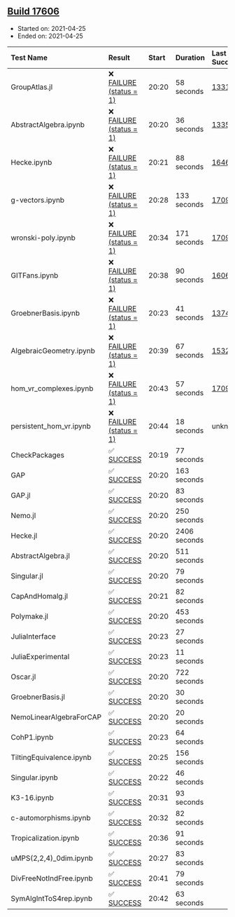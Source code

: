 ## [Build 17606](https://oscarci.mathematik.uni-kl.de/job/oscar/17606/)

* Started on: 2021-04-25
* Ended on: 2021-04-25

| Test Name    | Result | Start | Duration | Last Success | First Failure |
|:-------------|:-------|:------|:---------|:-------------|:--------------|
| GroupAtlas.jl | ❌ [FAILURE (status = 1)](https://oscarci.mathematik.uni-kl.de/job/oscar/17606/artifact/logs/build-17606/GroupAtlas.jl.log) | 20:20 | 58 seconds | [13311](https://oscarci.mathematik.uni-kl.de/job/oscar/13311/) | [13312](https://oscarci.mathematik.uni-kl.de/job/oscar/13312/) |
| AbstractAlgebra.ipynb | ❌ [FAILURE (status = 1)](https://oscarci.mathematik.uni-kl.de/job/oscar/17606/artifact/logs/build-17606/AbstractAlgebra.ipynb.log) | 20:20 | 36 seconds | [13355](https://oscarci.mathematik.uni-kl.de/job/oscar/13355/) | [13356](https://oscarci.mathematik.uni-kl.de/job/oscar/13356/) |
| Hecke.ipynb | ❌ [FAILURE (status = 1)](https://oscarci.mathematik.uni-kl.de/job/oscar/17606/artifact/logs/build-17606/Hecke.ipynb.log) | 20:21 | 88 seconds | [16463](https://oscarci.mathematik.uni-kl.de/job/oscar/16463/) | [16464](https://oscarci.mathematik.uni-kl.de/job/oscar/16464/) |
| g-vectors.ipynb | ❌ [FAILURE (status = 1)](https://oscarci.mathematik.uni-kl.de/job/oscar/17606/artifact/logs/build-17606/g-vectors.ipynb.log) | 20:28 | 133 seconds | [17099](https://oscarci.mathematik.uni-kl.de/job/oscar/17099/) | [17100](https://oscarci.mathematik.uni-kl.de/job/oscar/17100/) |
| wronski-poly.ipynb | ❌ [FAILURE (status = 1)](https://oscarci.mathematik.uni-kl.de/job/oscar/17606/artifact/logs/build-17606/wronski-poly.ipynb.log) | 20:34 | 171 seconds | [17098](https://oscarci.mathematik.uni-kl.de/job/oscar/17098/) | [17099](https://oscarci.mathematik.uni-kl.de/job/oscar/17099/) |
| GITFans.ipynb | ❌ [FAILURE (status = 1)](https://oscarci.mathematik.uni-kl.de/job/oscar/17606/artifact/logs/build-17606/GITFans.ipynb.log) | 20:38 | 90 seconds | [16068](https://oscarci.mathematik.uni-kl.de/job/oscar/16068/) | [16069](https://oscarci.mathematik.uni-kl.de/job/oscar/16069/) |
| GroebnerBasis.ipynb | ❌ [FAILURE (status = 1)](https://oscarci.mathematik.uni-kl.de/job/oscar/17606/artifact/logs/build-17606/GroebnerBasis.ipynb.log) | 20:23 | 41 seconds | [13748](https://oscarci.mathematik.uni-kl.de/job/oscar/13748/) | [13749](https://oscarci.mathematik.uni-kl.de/job/oscar/13749/) |
| AlgebraicGeometry.ipynb | ❌ [FAILURE (status = 1)](https://oscarci.mathematik.uni-kl.de/job/oscar/17606/artifact/logs/build-17606/AlgebraicGeometry.ipynb.log) | 20:39 | 67 seconds | [15322](https://oscarci.mathematik.uni-kl.de/job/oscar/15322/) | [15323](https://oscarci.mathematik.uni-kl.de/job/oscar/15323/) |
| hom_vr_complexes.ipynb | ❌ [FAILURE (status = 1)](https://oscarci.mathematik.uni-kl.de/job/oscar/17606/artifact/logs/build-17606/hom_vr_complexes.ipynb.log) | 20:43 | 57 seconds | [17099](https://oscarci.mathematik.uni-kl.de/job/oscar/17099/) | [17100](https://oscarci.mathematik.uni-kl.de/job/oscar/17100/) |
| persistent_hom_vr.ipynb | ❌ [FAILURE (status = 1)](https://oscarci.mathematik.uni-kl.de/job/oscar/17606/artifact/logs/build-17606/persistent_hom_vr.ipynb.log) | 20:44 | 18 seconds | unknown | unknown |
| CheckPackages | ✅ [SUCCESS](https://oscarci.mathematik.uni-kl.de/job/oscar/17606/artifact/logs/build-17606/CheckPackages.log) | 20:19 | 77 seconds |  |  |
| GAP | ✅ [SUCCESS](https://oscarci.mathematik.uni-kl.de/job/oscar/17606/artifact/logs/build-17606/GAP.log) | 20:20 | 163 seconds |  |  |
| GAP.jl | ✅ [SUCCESS](https://oscarci.mathematik.uni-kl.de/job/oscar/17606/artifact/logs/build-17606/GAP.jl.log) | 20:20 | 83 seconds |  |  |
| Nemo.jl | ✅ [SUCCESS](https://oscarci.mathematik.uni-kl.de/job/oscar/17606/artifact/logs/build-17606/Nemo.jl.log) | 20:20 | 250 seconds |  |  |
| Hecke.jl | ✅ [SUCCESS](https://oscarci.mathematik.uni-kl.de/job/oscar/17606/artifact/logs/build-17606/Hecke.jl.log) | 20:20 | 2406 seconds |  |  |
| AbstractAlgebra.jl | ✅ [SUCCESS](https://oscarci.mathematik.uni-kl.de/job/oscar/17606/artifact/logs/build-17606/AbstractAlgebra.jl.log) | 20:20 | 511 seconds |  |  |
| Singular.jl | ✅ [SUCCESS](https://oscarci.mathematik.uni-kl.de/job/oscar/17606/artifact/logs/build-17606/Singular.jl.log) | 20:20 | 79 seconds |  |  |
| CapAndHomalg.jl | ✅ [SUCCESS](https://oscarci.mathematik.uni-kl.de/job/oscar/17606/artifact/logs/build-17606/CapAndHomalg.jl.log) | 20:21 | 82 seconds |  |  |
| Polymake.jl | ✅ [SUCCESS](https://oscarci.mathematik.uni-kl.de/job/oscar/17606/artifact/logs/build-17606/Polymake.jl.log) | 20:20 | 453 seconds |  |  |
| JuliaInterface | ✅ [SUCCESS](https://oscarci.mathematik.uni-kl.de/job/oscar/17606/artifact/logs/build-17606/JuliaInterface.log) | 20:23 | 27 seconds |  |  |
| JuliaExperimental | ✅ [SUCCESS](https://oscarci.mathematik.uni-kl.de/job/oscar/17606/artifact/logs/build-17606/JuliaExperimental.log) | 20:23 | 11 seconds |  |  |
| Oscar.jl | ✅ [SUCCESS](https://oscarci.mathematik.uni-kl.de/job/oscar/17606/artifact/logs/build-17606/Oscar.jl.log) | 20:20 | 722 seconds |  |  |
| GroebnerBasis.jl | ✅ [SUCCESS](https://oscarci.mathematik.uni-kl.de/job/oscar/17606/artifact/logs/build-17606/GroebnerBasis.jl.log) | 20:20 | 30 seconds |  |  |
| NemoLinearAlgebraForCAP | ✅ [SUCCESS](https://oscarci.mathematik.uni-kl.de/job/oscar/17606/artifact/logs/build-17606/NemoLinearAlgebraForCAP.log) | 20:20 | 20 seconds |  |  |
| CohP1.ipynb | ✅ [SUCCESS](https://oscarci.mathematik.uni-kl.de/job/oscar/17606/artifact/logs/build-17606/CohP1.ipynb.log) | 20:23 | 64 seconds |  |  |
| TiltingEquivalence.ipynb | ✅ [SUCCESS](https://oscarci.mathematik.uni-kl.de/job/oscar/17606/artifact/logs/build-17606/TiltingEquivalence.ipynb.log) | 20:25 | 156 seconds |  |  |
| Singular.ipynb | ✅ [SUCCESS](https://oscarci.mathematik.uni-kl.de/job/oscar/17606/artifact/logs/build-17606/Singular.ipynb.log) | 20:22 | 46 seconds |  |  |
| K3-16.ipynb | ✅ [SUCCESS](https://oscarci.mathematik.uni-kl.de/job/oscar/17606/artifact/logs/build-17606/K3-16.ipynb.log) | 20:31 | 93 seconds |  |  |
| c-automorphisms.ipynb | ✅ [SUCCESS](https://oscarci.mathematik.uni-kl.de/job/oscar/17606/artifact/logs/build-17606/c-automorphisms.ipynb.log) | 20:32 | 82 seconds |  |  |
| Tropicalization.ipynb | ✅ [SUCCESS](https://oscarci.mathematik.uni-kl.de/job/oscar/17606/artifact/logs/build-17606/Tropicalization.ipynb.log) | 20:36 | 91 seconds |  |  |
| uMPS(2,2,4)_0dim.ipynb | ✅ [SUCCESS](https://oscarci.mathematik.uni-kl.de/job/oscar/17606/artifact/logs/build-17606/uMPS-2-2-4-_0dim.ipynb.log) | 20:27 | 83 seconds |  |  |
| DivFreeNotIndFree.ipynb | ✅ [SUCCESS](https://oscarci.mathematik.uni-kl.de/job/oscar/17606/artifact/logs/build-17606/DivFreeNotIndFree.ipynb.log) | 20:41 | 79 seconds |  |  |
| SymAlgIntToS4rep.ipynb | ✅ [SUCCESS](https://oscarci.mathematik.uni-kl.de/job/oscar/17606/artifact/logs/build-17606/SymAlgIntToS4rep.ipynb.log) | 20:42 | 63 seconds |  |  |

